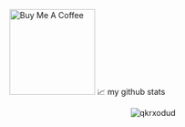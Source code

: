 <a href="https://www.buymeacoffee.com/abhisheknaiidu" target="_blank"><img src="https://cdn.buymeacoffee.com/buttons/v2/default-red.png" alt="Buy Me A Coffee" width="150" ></a>
📈 my github stats

<p align="center"> <img src="https://github-readme-stats.vercel.app/api?username=qkrxodud&show_icons=true&theme=gotham" alt="qkrxodud" />
